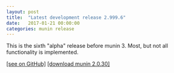 ```yaml
---
layout: post
title:  "Latest development release 2.999.6"
date:   2017-01-21 00:00:00
categories: munin release
---
```

This is the sixth "alpha" release before munin 3. Most, but not all functionality is implemented.

[\[see on GitHub\]](https://github.com/munin-monitoring/munin/releases/tag/2.999.6)
[\[download munin 2.0.30\]](http://downloads.munin-monitoring.org/munin/dev/2.999.6/)
